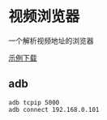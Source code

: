 # 视频浏览器

一个解析视频地址的浏览器

[示例下载](https://lucidu.cn/article/jqdkgl)

## adb

```
adb tcpip 5000
adb connect 192.168.0.101
```
